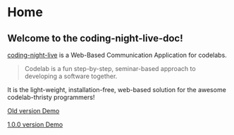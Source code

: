 # Home

## Welcome to the coding-night-live-doc!

[coding-night-live](https://github.com/punkyoon/coding-night-live) is a Web-Based Communication Application for codelabs.

> Codelab is a fun step-by-step, seminar-based approach to developing a software together.

It is the light-weight, installation-free, web-based solution for the awesome codelab-thristy programmers!

[Old version Demo](https://www.youtube.com/watch?v=-EFYUEsLLDo&feature=youtu.be)

[1.0.0 version Demo](https://www.youtube.com/watch?v=EgOmuShXVNE&feature=youtu.be)
